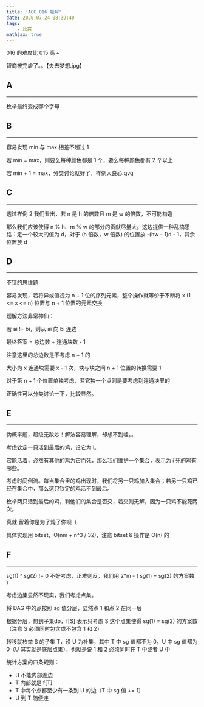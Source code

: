 ```yaml
---
title: 'AGC 016 题解'
date: 2020-07-24 08:39:40
tags: 
    - 比赛
mathjax: true
---
```


016 的难度比 015 高 ~

智商被完虐了。。【失去梦想.jpg】

## A
-----

枚举最终变成哪个字母

## B
-----

容易发现 min 与 max 相差不超过 1

若 min = max，则要么每种颜色都是 1 个，要么每种颜色都有 2 个以上

若 min + 1 = max，分类讨论就好了，样例大良心 qvq

## C
-----

透过样例 2 我们看出，若 n 是 h 的倍数且 m 是 w 的倍数，不可能构造

那么我们应该使得 n % h、m % w 的部分的贡献尽量大。这边提供一种乱搞思路：定一个较大的值为 d，对于 (h 倍数，w 倍数) 的位置放 -(hw - 1)d - 1，其余位置放 d

## D
-----

不错的思维题

容易发现，若将异或值视为 n + 1 位的序列元素，整个操作就等价于不断将 x (1 <= x <= n) 位置与 n + 1 位置的元素交换

题解方法非常神仙：

若 ai != bi，则从 ai 向 bi 连边

最终答案 = 总边数 + 连通块数 - 1

注意这里的总边数是不考虑 n + 1 的

大小为 x 连通块需要 x - 1 次，块与块之间 n + 1 位置的转换需要 1

对于第 n + 1 个位置单独考虑，若它独一个点则是要考虑到连通块里的

正确性可以分类讨论一下，比较显然。

## E
-----

伪概率题，超级无敌妙！解法容易理解，却想不到哇。。

考虑钦定一只活到最后的鸡，设它为 i。

它能活着，必然有其他的鸡为它而死，那么我们维护一个集合，表示为 i 死的鸡有哪些。

考虑时间倒流。每当集合里的鸡出现时，我们将另一只鸡加入集合；若另一只鸡已经在集合中，那么这只钦定的鸡活不到最后。

枚举两只活到最后的鸡，判他们的集合是否交，若交则无解，因为一只鸡不能死两次。

真就 留着你是为了炖了你呗（

具体实现用 bitset，O(nm + n^3 / 32)，注意 bitset & 操作是 O(n) 的

## F
-----

sg(1) ^ sg(2) != 0 不好考虑，正难则反，我们用 2^m - ( sg(1) = sg(2) 的方案数 )

考虑边集显然不现实，我们考虑点集。

将 DAG 中的点按照 sg 值分层，显然点 1 和点 2 在同一层

根据分层，想到子集dp，f[S] 表示只考虑 S 这个点集使得 sg(1) = sg(2) 的方案数（注意 S 必须同时包含或不包含 1 和 2）

转移就枚举 S 的子集 T，设 U 为补集，其中 T 中 sg 值都不为 0，U 中 sg 值都为 0（U 其实就是底层点集），也就是说 1 和 2 必须同时在 T 中或者 U 中

统计方案的四条规则：
* U 不能内部连边
* T 内部就是 f[T]
* T 中每个点都至少有一条到 U 的边（T 中 sg 值 += 1）
* U 到 T 随便连
